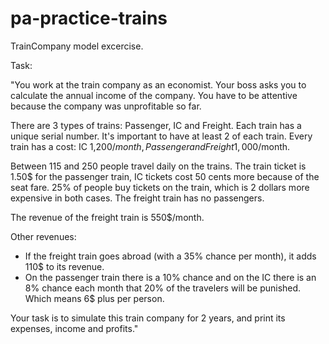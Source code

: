 # pa-practice-trains

TrainCompany model excercise.

Task:

"You work at the train company as an economist. Your boss asks you to calculate the annual
income of the company. You have to be attentive because the company was unprofitable so
far.

There are 3 types of trains: Passenger, IC and Freight.
Each train has a unique serial number. It's important to have at least 2 of each train.
Every train has a cost: IC 1,200$/month, Passenger and Freight 1,000$/month.

Between 115 and 250 people travel daily on the trains.
The train ticket is 1.50$ for the passenger train, IC tickets cost 50 cents more because of the
seat fare. 25% of people buy tickets on the train, which is 2 dollars more expensive in both
cases. The freight train has no passengers.

The revenue of the freight train is 550$/month.

Other revenues:
- If the freight train goes abroad (with a 35% chance per month), it adds 110$ to its revenue.
- On the passenger train there is a 10% chance and on the IC there is an 8% chance each
month that 20% of the travelers will be punished. Which means 6$ plus per person.

Your task is to simulate this train company for 2 years, and print its expenses, income and
profits."

